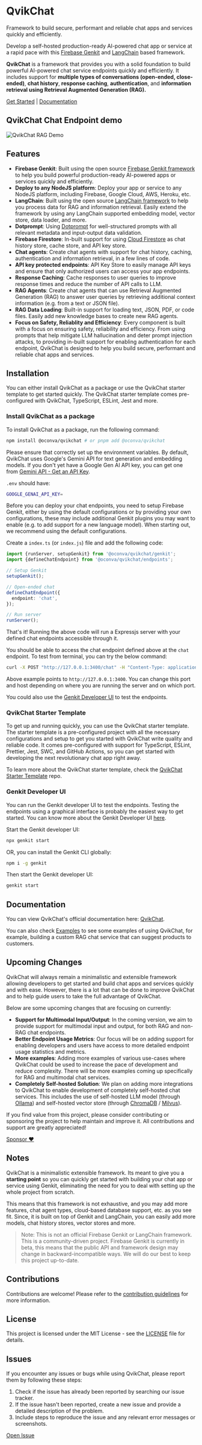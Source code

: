 # QvikChat

Framework to build secure, performant and reliable chat apps and services quickly and efficiently.

Develop a self-hosted production-ready AI-powered chat app or service at a rapid pace with this [Firebase Genkit](https://github.com/firebase/genkit) and [LangChain](https://js.langchain.com/v0.2/docs/introduction/) based framework.

**QvikChat** is a framework that provides you with a solid foundation to build powerful AI-powered chat service endpoints quickly and efficiently. It includes support for **multiple types of conversations (open-ended, close-ended)**, **chat history**, **response caching**, **authentication**, and **information retrieval using Retrieval Augmented Generation (RAG).**

[Get Started](https://qvikchat.pkural.ca/getting-started) | [Documentation](https://qvikchat.pkural.ca)

## QvikChat Chat Endpoint demo

![QvikChat RAG Demo](https://github.com/oconva/qvikchat/assets/17651852/11864142-b75b-4076-87fe-dbd301dbfa75)

## Features

- **Firebase Genkit**: Built using the open source [Firebase Genkit framework](https://firebase.google.com/docs/genkit) to help you build powerful production-ready AI-powered apps or services quickly and efficiently.
- **Deploy to any NodeJS platform**: Deploy your app or service to any NodeJS platform, including Firebase, Google Cloud, AWS, Heroku, etc.
- **LangChain**: Built using the open source [LangChain framework](https://js.langchain.com/v0.2/docs/introduction/) to help you process data for RAG and information retrieval. Easily extend the framework by using any LangChain supported embedding model, vector store, data loader, and more.
- **Dotprompt**: Using [Dotprompt](https://firebase.google.com/docs/genkit/dotprompt) for well-structured prompts with all relevant metadata and input-output data validation.
- **Firebase Firestore**: In-built support for using [Cloud Firestore](https://firebase.google.com/docs/firestore) as chat history store, cache store, and API key store.
- **Chat agents**: Create chat agents with support for chat history, caching, authentication and information retrieval, in a few lines of code.
- **API key protected endpoints**: API Key Store to easily manage API keys and ensure that only authorized users can access your app endpoints.
- **Response Caching**: Cache responses to user queries to improve response times and reduce the number of API calls to LLM.
- **RAG Agents**: Create chat agents that can use Retrieval Augmented Generation (RAG) to answer user queries by retrieving additional context information (e.g. from a text or JSON file).
- **RAG Data Loading**: Built-in support for loading text, JSON, PDF, or code files. Easily add new knowledge bases to create new RAG agents.
- **Focus on Safety, Reliablity and Efficiency**: Every component is built with a focus on ensuring safety, reliability and efficiency. From using prompts that help mitigate LLM hallucination and deter prompt injection attacks, to providing in-built support for enabling authentication for each endpoint, QvikChat is designed to help you build secure, performant and reliable chat apps and services.

## Installation

You can either install QvikChat as a package or use the QvikChat starter template to get started quickly. The QvikChat starter template comes pre-configured with QvikChat, TypeScript, ESLint, Jest and more.

### Install QvikChat as a package

To install QvikChat as a package, run the following command:

```bash copy
npm install @oconva/qvikchat # or pnpm add @oconva/qvikchat
```

Please ensure that correctly set up the environment variables. By default, QvikChat uses Google's Gemini API for text generation and embedding models. If you don't yet have a Google Gen AI API key, you can get one from [Gemini API - Get an API Key](https://ai.google.dev/gemini-api/docs/api-key).

`.env` should have:

```bash
GOOGLE_GENAI_API_KEY=
```

Before you can deploy your chat endpoints, you need to setup Firebase Genkit, either by using the default configurations or by providing your own configurations, these may include additional Genkit plugins you may want to enable (e.g. to add support for a new language model). When starting out, we recommend using the default configurations.

Create a `index.ts` (or `index.js`) file and add the following code:

```typescript copy
import {runServer, setupGenkit} from '@oconva/qvikchat/genkit';
import {defineChatEndpoint} from '@oconva/qvikchat/endpoints';

// Setup Genkit
setupGenkit();

// Open-ended chat
defineChatEndpoint({
  endpoint: 'chat',
});

// Run server
runServer();
```

That's it! Running the above code will run a Expressjs server with your defined chat endpoints accessible through it.

You should be able to access the chat endpoint defined above at the `chat` endpoint. To test from terminal, you can try the below command:

```bash copy
curl -X POST "http://127.0.0.1:3400/chat" -H "Content-Type: application/json"  -d '{"data": { "query": "Answer in one sentence: What is Firebase Firestore?" } }'
```

Above example points to `http://127.0.0.1:3400`. You can change this port and host depending on where you are running the server and on which port.

You could also use the [Genkit Developer UI](#genkit-developer-ui) to test the endpoints.

### QvikChat Starter Template

To get up and running quickly, you can use the QvikChat starter template. The starter template is a pre-configured project with all the necessary configurations and setup to get you started with QvikChat write quality and reliable code. It comes pre-configured with support for TypeScript, ESLint, Prettier, Jest, SWC, and GitHub Actions, so you can get started with developing the next revolutionary chat app right away.

To learn more about the QvikChat starter template, check the [QvikChat Starter Template](https://github.com/oconva/qvikchat-starter-template) repo.

### Genkit Developer UI

You can run the Genkit developer UI to test the endpoints. Testing the endpoints using a graphical interface is probably the easiest way to get started. You can know more about the Genkit Developer UI [here](https://firebase.google.com/docs/genkit/devtools#genkit_developer_ui).

Start the Genkit developer UI:

```bash copy
npx genkit start
```

OR, you can install the Genkit CLI globally:

```bash copy
npm i -g genkit
```

Then start the Genkit developer UI:

```bash copy
genkit start
```

## Documentation

You can view QvikChat's official documentation here: [QvikChat](https://qvikchat.pkural.ca).

You can also check [Examples](https://qvikchat.pkural.ca/examples) to see some examples of using QvikChat, for example, building a custom RAG chat service that can suggest products to customers.

## Upcoming Changes

QvikChat will always remain a minimalistic and extensible framework allowing developers to get started and build chat apps and services quickly and with ease. However, there is a lot that can be done to improve QvikChat and to help guide users to take the full advantage of QvikChat.

Below are some upcoming changes that are focusing on currently:

- **Support for Multimodal Input/Output**: In the coming version, we aim to provide support for multimodal input and output, for both RAG and non-RAG chat endpoints.
- **Better Endpoint Usage Metrics**: Our focus will be on adding support for enabling developers and users have access to more detailed endpoint usage statistics and metrics.
- **More examples**: Adding more examples of various use-cases where QvikChat could be used to increase the pace of development and reduce complexity. There will be more examples coming up specifically for RAG and multimodal chat services.
- **Completely Self-hosted Solution**: We plan on adding more integrations to QvikChat to enable development of completely self-hosted chat services. This includes the use of self-hosted LLM model (through [Ollama](https://ollama.com/)) and self-hosted vector store (through [ChromaDB](https://www.trychroma.com/) / [Milvus](https://milvus.io/)).

If you find value from this project, please consider contributing or sponsoring the project to help maintain and improve it. All contributions and support are greatly appreciated!

[Sponsor &#9829;](https://github.com/sponsors/oconva)

## Notes

QvikChat is a minimalistic extensible framework. Its meant to give you a **starting point** so you can quickly get started with building your chat app or service using Genkit, eliminating the need for you to deal with setting up the whole project from scratch.

This means that this framework is not exhaustive, and you may add more features, chat agent types, cloud-based database support, etc. as you see fit. Since, it is built on top of Genkit and LangChain, you can easily add more models, chat history stores, vector stores and more.

<blockquote>
  Note: This is not an official Firebase Genkit or LangChain framework. This is
  a community-driven project. Firebase Genkit is currently in beta, this means
  that the public API and framework design may change in backward-incompatible
  ways. We will do our best to keep this project up-to-date.
</blockquote>
  
## Contributions

Contributions are welcome! Please refer to the [contribution guidelines](CONTRIBUTING.md) for more information.

## License

This project is licensed under the MIT License - see the [LICENSE](LICENSE) file for details.

## Issues

If you encounter any issues or bugs while using QvikChat, please report them by following these steps:

1. Check if the issue has already been reported by searching our issue tracker.
2. If the issue hasn't been reported, create a new issue and provide a detailed description of the problem.
3. Include steps to reproduce the issue and any relevant error messages or screenshots.

[Open Issue](https://github.com/pranav-kural/QvikChat/issues)
